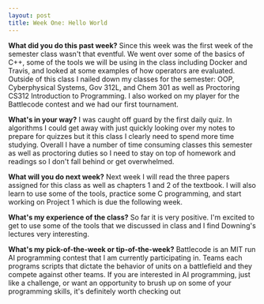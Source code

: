 ```yaml
---
layout: post
title: Week One: Hello World
---
```


<b>What did you do this past week?</b>
Since this week was the first week of the semester class wasn't that eventful. We went over some of the basics of C++, some of the tools we will be using in the class including Docker and Travis, and looked at some examples of how operators are evaluated. Outside of this class I nailed down my classes for the semester: OOP, Cyberphysical Systems, Gov 312L, and Chem 301 as well as Proctoring CS312 Introduction to Programming. I also worked on my player for the Battlecode contest and we had our first tournament.

<b>What's in your way?</b>
I was caught off guard by the first daily quiz. In algorithms I could get away with just quickly looking over my notes to prepare for quizzes but it this class I clearly need to spend more time studying. Overall I have a number of time consuming classes this semester as well as proctoring duties so I need to stay on top of homework and readings so I don't fall behind or get overwhelmed.

<b>What will you do next week?</b>
Next week I will read the three papers assigned for this class as well as chapters 1 and 2 of the textbook. I will also learn to use some of the tools, practice some C programming, and start working on Project 1 which is due the following week.

<b>What's my experience of the class?</b>
So far it is very positive. I'm excited to get to use some of the tools that we discussed in class and I find Downing's lectures very interesting.

<b>What's my pick-of-the-week or tip-of-the-week?</b>
Battlecode is an MIT run AI programming contest that I am currently participating in. Teams each programs scripts that dictate the behavior of units on a battlefield and they compete against other teams. If you are interested in AI programming, just like a challenge, or want an opportunity to brush up on some of your programming skills, it's definitely worth checking out